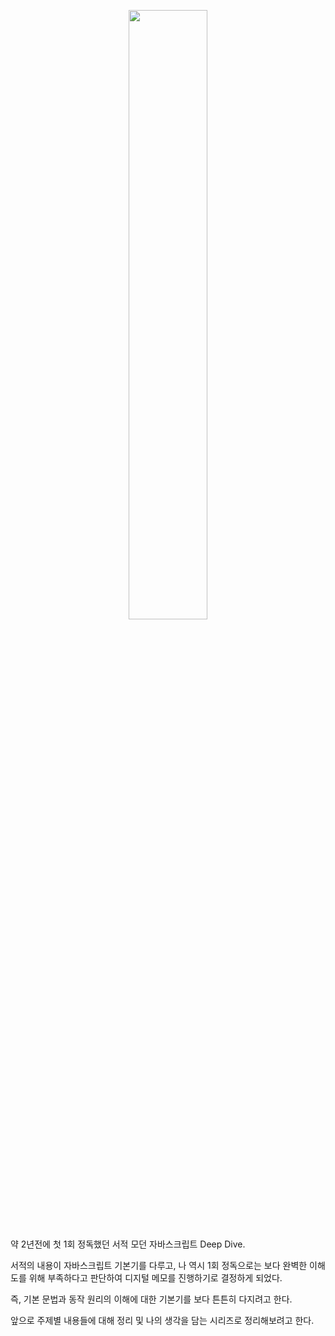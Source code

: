 <p align="center">
  <img src="https://velog.velcdn.com/images/codenmh0822/post/313983d9-5468-41bd-9240-f8003031e05e/image.png" width="50%" height="50%" />
</p>

약 2년전에 첫 1회 정독했던 서적 모던 자바스크립트 Deep Dive.

서적의 내용이 자바스크립트 기본기를 다루고, 나 역시 1회 정독으로는 보다 완벽한 이해도를 위해 부족하다고 판단하여 디지털 메모를 진행하기로 결정하게 되었다.

즉, 기본 문법과 동작 원리의 이해에 대한 기본기를 보다 튼튼히 다지려고 한다.

앞으로 주제별 내용들에 대해 정리 및 나의 생각을 담는 시리즈로 정리해보려고 한다.
